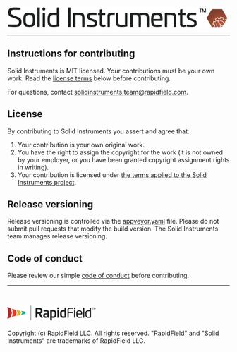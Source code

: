 <!--
Copyright (c) RapidField LLC. Licensed under the MIT License. See LICENSE.txt in the project root for license information.
-->

![Solid Instruments logo](SolidInstruments.Logo.Color.Transparent.500w.png)
- - -

## Instructions for contributing

Solid Instruments is MIT licensed. Your contributions must be your own work. Read the [license terms](#license) below before contributing.

For questions, contact [solidinstruments.team@rapidfield.com](mailto:solidinstruments.team@rapidfield.com).

## License

By contributing to Solid Instruments you assert and agree that:

1. Your contribution is your own original work.
2. You have the right to assign the copyright for the work (it is not owned by your employer, or you have been granted copyright assignment rights in writing).
3. Your contribution is licensed under [the terms applied to the Solid Instruments project](LICENSE.txt).

## Release versioning

Release versioning is controlled via the [appveyor.yaml](appveyor.yml) file. Please do not submit pull requests that modify the build version. The Solid Instruments team manages release versioning.

## Code of conduct

Please review our simple [code of conduct](CODE_OF_CONDUCT.md) before contributing.

- - -
<br />

![RapidField logo](RapidField.Logo.Color.Black.Transparent.200w.png)
<br /><br />
Copyright (c) RapidField LLC. All rights reserved. "RapidField" and "Solid Instruments" are trademarks of RapidField LLC.